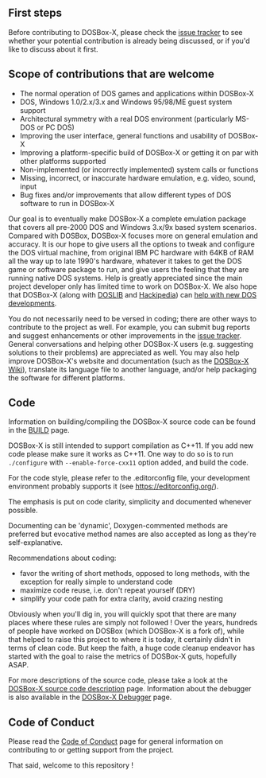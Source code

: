 ## First steps

Before contributing to DOSBox-X, please check the [issue tracker](https://github.com/joncampbell123/dosbox-x/issues) to see whether your potential contribution is already being discussed, or if you'd like to discuss about it first.

## Scope of contributions that are welcome

- The normal operation of DOS games and applications within DOSBox-X 
- DOS, Windows 1.0/2.x/3.x and Windows 95/98/ME guest system support
- Architectural symmetry with a real DOS environment (particularly MS-DOS or PC DOS)
- Improving the user interface, general functions and usability of DOSBox-X
- Improving a platform-specific build of DOSBox-X or getting it on par with other platforms supported
- Non-implemented (or incorrectly implemented) system calls or functions
- Missing, incorrect, or inaccurate hardware emulation, e.g. video, sound, input
- Bug fixes and/or improvements that allow different types of DOS software to run in DOSBox-X

Our goal is to eventually make DOSBox-X a complete emulation package that covers all pre-2000 DOS and Windows 3.x/9x based system scenarios. Compared with DOSBox, DOSBox-X focuses more on general emulation and accuracy. It is our hope to give users all the options to tweak and configure the DOS virtual machine, from original IBM PC hardware with 64KB of RAM all the way up to late 1990's hardware, whatever it takes to get the DOS game or software package to run, and give users the feeling that they are running native DOS systems. Help is greatly appreciated since the main project developer only has limited time to work on DOSBox-X. We also hope that DOSBox-X (along with [DOSLIB](https://github.com/joncampbell123/doslib) and [Hackipedia](http://hackipedia.org/)) can [help with new DOS developments](https://dosbox-x.com/newdosdevelopment.html).

You do not necessarily need to be versed in coding; there are other ways to contribute to the project as well. For example, you can submit bug reports and suggest enhancements or other improvements in the [issue tracker](https://github.com/joncampbell123/dosbox-x/issues). General conversations and helping other DOSBox-X users (e.g. suggesting solutions to their problems) are appreciated as well. You may also help improve DOSBox-X's website and documentation (such as the [DOSBox-X Wiki](https://dosbox-x.com/wiki)), translate its language file to another language, and/or help packaging the software for different platforms.


## Code

Information on building/compiling the DOSBox-X source code can be found in the [BUILD](BUILD.md) page.

DOSBox-X is still intended to support compilation as C++11. If you add new code please make sure it works as C++11. One way to do so is to run `./configure` with `--enable-force-cxx11` option added, and build the code.

For the code style, please refer to the .editorconfig file, your development environment probably supports it (see https://editorconfig.org/).

The emphasis is put on code clarity, simplicity and documented whenever possible.

Documenting can be 'dynamic', Doxygen-commented methods are preferred but evocative method names are also accepted as long as they're self-explanative.

Recommendations about coding:
- favor the writing of short methods, opposed to long methods, with the exception for really simple to understand code
- maximize code reuse, i.e. don't repeat yourself (DRY)
- simplify your code path for extra clarity, avoid crazing nesting

Obviously when you'll dig in, you will quickly spot that there are many places where these rules are simply not followed ! Over the years, hundreds of people have worked on DOSBox (which DOSBox-X is a fork of), while that helped to raise this project to where it is today, it certainly didn't in terms of clean code. But keep the faith, a huge code cleanup endeavor has started with the goal to raise the metrics of DOSBox-X guts, hopefully ASAP.

For more descriptions of the source code, please take a look at the [DOSBox-X source code description](README.source-code-description) page. Information about the debugger is also available in the [DOSBox-X Debugger](README.debugger) page.


## Code of Conduct

Please read the [Code of Conduct](CODE_OF_CONDUCT.md) page for general information on contributing to or getting support from the project.

That said, welcome to this repository !
